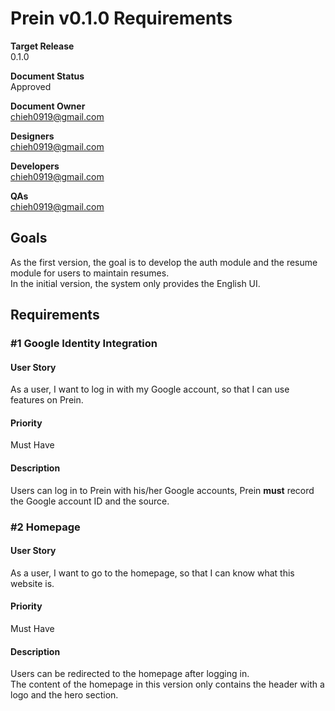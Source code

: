 # Prein v0.1.0 Requirements

**Target Release**  
0.1.0

**Document Status**  
Approved

**Document Owner**  
[chieh0919@gmail.com](mailto:chieh0919@gmail.com)

**Designers**  
[chieh0919@gmail.com](mailto:chieh0919@gmail.com)

**Developers**  
[chieh0919@gmail.com](mailto:chieh0919@gmail.com)

**QAs**  
[chieh0919@gmail.com](mailto:chieh0919@gmail.com)

## Goals

As the first version, the goal is to develop the auth module and the resume module for users to maintain resumes.  
In the initial version, the system only provides the English UI.

## Requirements

### \#1 Google Identity Integration

#### User Story

As a user, I want to log in with my Google account, so that I can use features on Prein.

#### Priority

Must Have

#### Description

Users can log in to Prein with his/her Google accounts, Prein **must** record the Google account ID and the source.

### \#2 Homepage

#### User Story

As a user, I want to go to the homepage, so that I can know what this website is.

#### Priority

Must Have

#### Description

Users can be redirected to the homepage after logging in.  
The content of the homepage in this version only contains the header with a logo and the hero section.  
